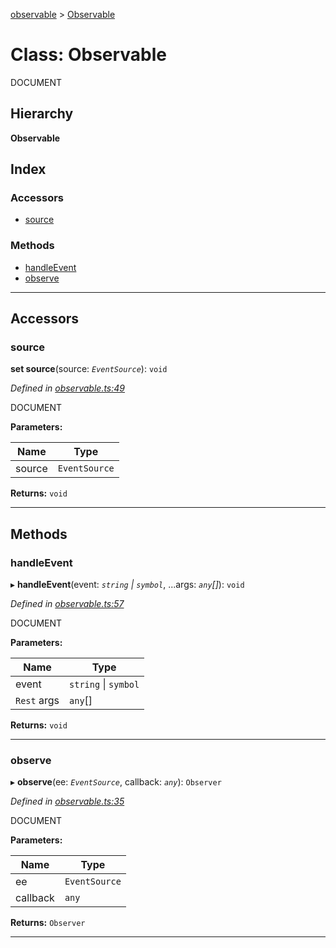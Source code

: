 [observable](../README.md) > [Observable](../classes/observable.md)

# Class: Observable

DOCUMENT

## Hierarchy

**Observable**

## Index

### Accessors

* [source](observable.md#source)

### Methods

* [handleEvent](observable.md#handleevent)
* [observe](observable.md#observe)

---

## Accessors

<a id="source"></a>

###  source

**set source**(source: *`EventSource`*): `void`

*Defined in [observable.ts:49](https://github.com/strong-roots-capital/observable/blob/47faccf/src/observable.ts#L49)*

DOCUMENT

**Parameters:**

| Name | Type |
| ------ | ------ |
| source | `EventSource` |

**Returns:** `void`

___

## Methods

<a id="handleevent"></a>

###  handleEvent

▸ **handleEvent**(event: *`string` \| `symbol`*, ...args: *`any`[]*): `void`

*Defined in [observable.ts:57](https://github.com/strong-roots-capital/observable/blob/47faccf/src/observable.ts#L57)*

DOCUMENT

**Parameters:**

| Name | Type |
| ------ | ------ |
| event | `string` \| `symbol` |
| `Rest` args | `any`[] |

**Returns:** `void`

___
<a id="observe"></a>

###  observe

▸ **observe**(ee: *`EventSource`*, callback: *`any`*): `Observer`

*Defined in [observable.ts:35](https://github.com/strong-roots-capital/observable/blob/47faccf/src/observable.ts#L35)*

DOCUMENT

**Parameters:**

| Name | Type |
| ------ | ------ |
| ee | `EventSource` |
| callback | `any` |

**Returns:** `Observer`

___

